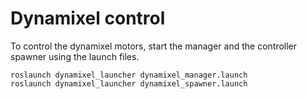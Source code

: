 # Dynamixel control

To control the dynamixel motors, start the manager and the controller spawner using the launch files.

```
roslaunch dynamixel_launcher dynamixel_manager.launch
roslaunch dynamixel_launcher dynamixel_spawner.launch
```
